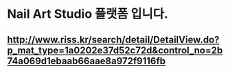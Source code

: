 # Nail Art Studio 플랫폼 입니다. 

## http://www.riss.kr/search/detail/DetailView.do?p_mat_type=1a0202e37d52c72d&control_no=2b74a069d1ebaab66aae8a972f9116fb
